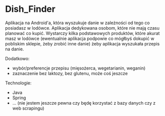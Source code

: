# Dish_Finder

Aplikacja na Android'a, która wyszukuje danie w zależności od tego co posiadasz w lodówce. 
Aplikacja dedykowana osobom, które nie mają czasu planować co kupić. Wystarczy kilka podstawowych produktów, które akurat masz w lodówce (ewentualnie aplikacja podpowie co mógłbyś dokupić w pobliskim sklepie, żeby zrobić inne danie) żeby aplikacja wyszukała przepis na danie. 

Dodatkowo:
- wybór/preferencje przepisu (mięsożerca, wegetarianin, weganin)
- zaznaczenie bez laktozy, bez glutenu, może coś jeszcze

Technologie:
- Java
- Spring 
- ... (nie jestem jeszcze pewna czy będę korzystać z bazy danych czy z web scrapingu)
